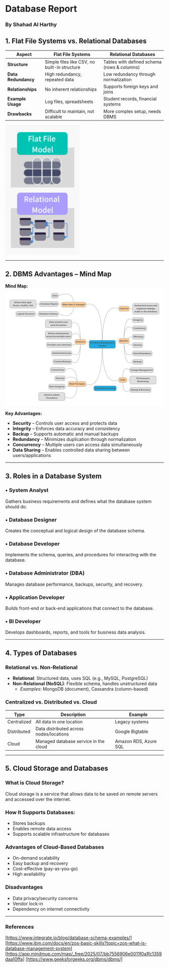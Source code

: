 # Database Report
### By Shahad Al Harthy

## 1. Flat File Systems vs. Relational Databases

| Aspect           | Flat File Systems                          | Relational Databases                         |
|------------------|--------------------------------------------|----------------------------------------------|
| **Structure**     | Simple files like CSV, no built-in structure | Tables with defined schema (rows & columns)  |
| **Data Redundancy**| High redundancy, repeated data             | Low redundancy through normalization         |
| **Relationships** | No inherent relationships                  | Supports foreign keys and joins              |
| **Example Usage** | Log files, spreadsheets                    | Student records, financial systems           |
| **Drawbacks**     | Difficult to maintain, not scalable        | More complex setup, needs DBMS               |

![Flat File vs Relational data schema](images/Flat-filevsRelational.png)

---

## 2. DBMS Advantages – Mind Map

**Mind Map:** ![DBMS Mindmap](images/dataMindMap.png)

**Key Advantages:**
-  **Security** – Controls user access and protects data
-  **Integrity** – Enforces data accuracy and consistency
-  **Backup** – Supports automatic and manual backups
-  **Redundancy** – Minimizes duplication through normalization
-  **Concurrency** – Multiple users can access data simultaneously
-  **Data Sharing** – Enables controlled data sharing between users/applications

---

##  3. Roles in a Database System

### • System Analyst
Gathers business requirements and defines what the database system should do.

### • Database Designer
Creates the conceptual and logical design of the database schema.

### • Database Developer
Implements the schema, queries, and procedures for interacting with the database.

### • Database Administrator (DBA)
Manages database performance, backups, security, and recovery.

### • Application Developer
Builds front-end or back-end applications that connect to the database.

### • BI Developer
Develops dashboards, reports, and tools for business data analysis.

---

## 4. Types of Databases

### Relational vs. Non-Relational
- **Relational**: Structured data, uses SQL (e.g., MySQL, PostgreSQL)
- **Non-Relational (NoSQL)**: Flexible schema, handles unstructured data
  - *Examples*: MongoDB (document), Cassandra (column-based)

### Centralized vs. Distributed vs. Cloud

| Type         | Description                                  | Example             |
|--------------|----------------------------------------------|---------------------|
| Centralized  | All data in one location                     | Legacy systems      |
| Distributed  | Data distributed across nodes/locations      | Google Bigtable     |
| Cloud        | Managed database service in the cloud       | Amazon RDS, Azure SQL|

---

## 5. Cloud Storage and Databases

### What is Cloud Storage?
Cloud storage is a service that allows data to be saved on remote servers and accessed over the internet.

### How It Supports Databases:
- Stores backups
- Enables remote data access
- Supports scalable infrastructure for databases

### Advantages of Cloud-Based Databases
- On-demand scalability
- Easy backup and recovery
- Cost-effective (pay-as-you-go)
- High availability

### Disadvantages
- Data privacy/security concerns
- Vendor lock-in
- Dependency on internet connectivity
---
### References
[https://www.integrate.io/blog/database-schema-examples/]
[https://www.ibm.com/docs/en/zos-basic-skills?topic=zos-what-is-database-management-system]
[https://app.mindmup.com/map/_free/2025/07/bb7556906e0011f0a1fc1359daa10ffa]
[https://www.geeksforgeeks.org/dbms/dbms/]
